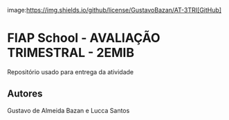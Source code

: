 image:https://img.shields.io/github/license/GustavoBazan/AT-3TRI[GitHub]
# FIAP School - AVALIAÇÃO TRIMESTRAL - 2EMIB
Repositório usado para entrega da atividade
## Autores
Gustavo de Almeida Bazan e Lucca Santos
